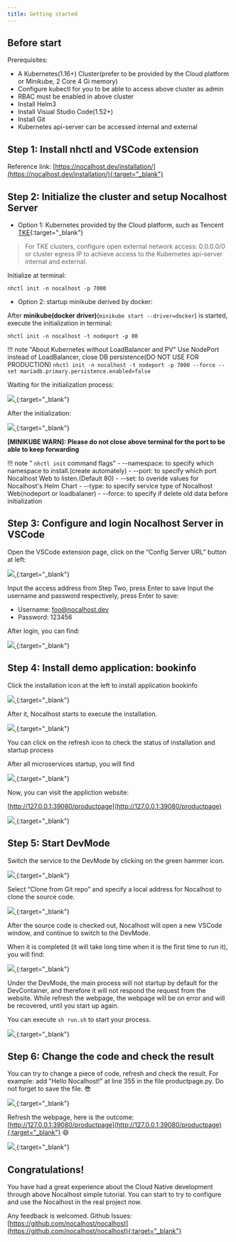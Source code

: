 ```yaml
---
title: Getting started
---
```


## Before start

Prerequisites:

- A Kubernetes(1.16+) Cluster(prefer to be provided by the Cloud platform or Minikube, 2 Core 4 Gi memory)
- Configure kubectl for you to be able to access above cluster as admin
- RBAC must be enabled in above cluster
- Install Helm3
- Install Visual Studio Code(1.52+)
- Install Git
- Kubernetes api-server can be accessed internal and external

## Step 1: Install nhctl and VSCode extension

Reference link: [https://nocalhost.dev/installation/](https://nocalhost.dev/installation/){:target="_blank"}

## Step 2: Initialize the cluster and setup Nocalhost Server

- Option 1: Kubernetes provided by the Cloud platform, such as Tencent [TKE](https://cloud.tencent.com/product/tke){:target="_blank"} 

> For TKE clusters, configure open external network access: 0.0.0.0/0 or cluster egress IP to achieve access to the Kubernetes api-server internal and external.

Initialize at terminal:

```
nhctl init -n nocalhost -p 7000
```

- Option 2: startup minikube derived by docker:

After **minikube(docker driver)**(`minikube start --driver=docker`) is started, execute the initialization in terminal:
```
nhctl init -n nocalhost -t nodeport -p 80
```

!!! note "About Kubernetes without LoadBalancer and PV"
    Use NodePort instead of LoadBalancer, close DB persistence(DO NOT USE FOR PRODUCTION)
    ```
    nhctl init -n nocalhost -t nodeport -p 7000 --force --set mariadb.primary.persistence.enabled=false
    ```

Waiting for the initialization process:

[ ![](../assets/images/initializing.png) ](../assets/images/initializing.png){:target="_blank"}

After the initialization:

[ ![](../assets/images/init-completed.png) ](../assets/images/init-completed.png){:target="_blank"}

**[MINIKUBE WARN]: Please do not close above terminal for the port to be able to keep forwarding**

!!! note " `nhctl init` command flags"
    - --namespace: to specify which namespace to install.(create automately)
    - --port: to specify which port Nocalhost Web to listen.(Default 80)
    - --set: to overide values for Nocalhost's Helm Chart
    - --type: to specify service type of Nocalhost Web(nodeport or loadbalaner)
    - --force: to specify if delete old data before initialization

## Step 3: Configure and login Nocalhost Server in VSCode

Open the VSCode extension page, click on the “Config Server URL” button at left:

[ ![](../assets/images/config-server-url.png) ](../assets/images/config-server-url.png){:target="_blank"}


Input the access address from Step Two, press Enter to save
Input the username and password respectively, press Enter to save:

- Username: foo@nocalhost.dev
- Password: 123456

After login, you can find:

[ ![](../assets/images/signedin.png) ](../assets/images/signedin.png){:target="_blank"}

## Step 4: Install demo application: bookinfo

Click the installation icon at the left to install application  bookinfo

[ ![](../assets/images/signedin.png) ](../assets/images/signedin.png){:target="_blank"}

After it, Nocalhost starts to execute the installation.

[ ![](../assets/images/wait-for-start.png) ](../assets/images/wait-for-start.png){:target="_blank"}

You can click on the refresh icon to check the status of installation and startup process

After all microservices startup, you will find

[ ![](../assets/images/app-started.png) ](../assets/images/app-started.png){:target="_blank"}

Now, you can visit the appliction website: 

[http://127.0.0.1:39080/productpage](http://127.0.0.1:39080/productpage)

[ ![](../assets/images/before-change.png) ](../assets/images/before-change.png){:target="_blank"}

## Step 5: Start DevMode

Switch the service to the DevMode by clicking on the green hammer icon.

[ ![](../assets/images/click-green-hammer.png) ](../assets/images/click-green-hammer.png){:target="_blank"}

Select “Clone from Git repo” and specify a local address for Nocalhost to clone the source code.

[ ![](../assets/images/clone-repo.png) ](../assets/images/clone-repo.png){:target="_blank"}

After the source code is checked out, Nocalhost will open a new VSCode window, and continue to switch to the DevMode.

When it is completed (it will take long time when it is the first time to run it), you will find:

[ ![](../assets/images/devmode.png) ](../assets/images/devmode.png){:target="_blank"}

Under the DevMode, the main process will not startup by default for the DevContainer, and therefore it will not respond the request from the website. While refresh the webpage, the webpage will be on error and will be recovered, until you start up again.

You can execute `sh run.sh` to start your process.

[ ![](../assets/images/run-sh.png) ](../assets/images/run-sh.png){:target="_blank"}

## Step 6: Change the code and check the result

You can try to change a piece of code, refresh and check the result.
For example: add "Hello Nocalhost!" at line 355 in the file productpage.py. Do not forget to save the file. 😎 

[ ![](../assets/images/code-changes.png) ](../assets/images/code-changes.png){:target="_blank"}

Refresh the webpage, here is the outcome: [http://127.0.0.1:39080/productpage](http://127.0.0.1:39080/productpage){:target="_blank"}  😄

[ ![](../assets/images/after-change.png) ](../assets/images/after-change.png){:target="_blank"}

## Congratulations!

You have had a great experience about the Cloud Native development through above Nocalhost simple tutorial. You can start to try to configure and use the Nocalhost in the real project now.

Any feedback is welcomed. Github Issues: [https://github.com/nocalhost/nocalhost](https://github.com/nocalhost/nocalhost){:target="_blank"}
